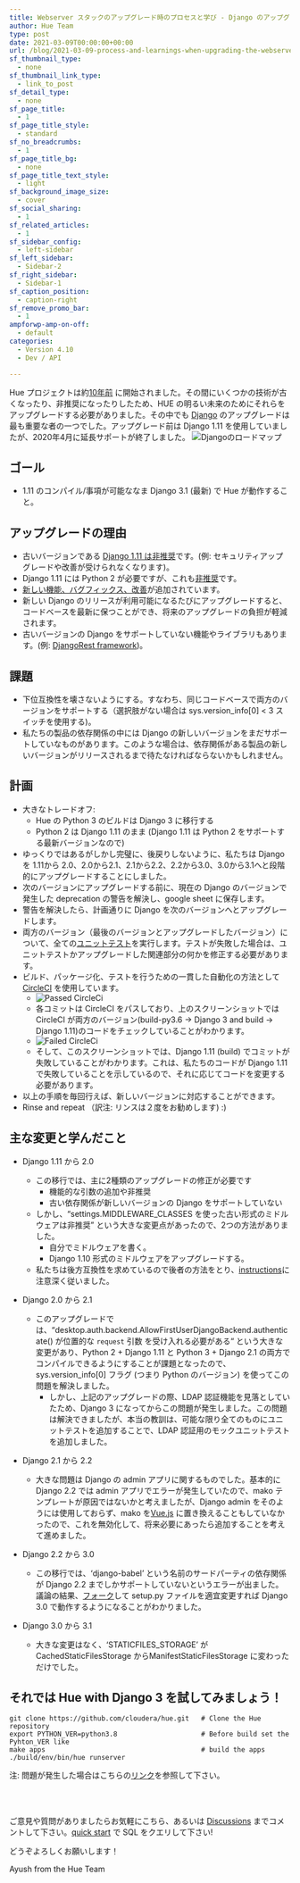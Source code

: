 ```yaml
---
title: Webserver スタックのアップグレード時のプロセスと学び - Django のアップグレード (1.11 から 3.1)
author: Hue Team
type: post
date: 2021-03-09T00:00:00+00:00
url: /blog/2021-03-09-process-and-learnings-when-upgrading-the-webserver-stack-django-upgrade-1-to-3
sf_thumbnail_type:
  - none
sf_thumbnail_link_type:
  - link_to_post
sf_detail_type:
  - none
sf_page_title:
  - 1
sf_page_title_style:
  - standard
sf_no_breadcrumbs:
  - 1
sf_page_title_bg:
  - none
sf_page_title_text_style:
  - light
sf_background_image_size:
  - cover
sf_social_sharing:
  - 1
sf_related_articles:
  - 1
sf_sidebar_config:
  - left-sidebar
sf_left_sidebar:
  - Sidebar-2
sf_right_sidebar:
  - Sidebar-1
sf_caption_position:
  - caption-right
sf_remove_promo_bar:
  - 1
ampforwp-amp-on-off:
  - default
categories:
  - Version 4.10
  - Dev / API

---
```


Hue プロジェクトは約[10年前](/blog/2020-01-28-ten-years-data-querying-ux-evolution/) に開始されました。その間にいくつかの技術が古くなったり、非推奨になったりしたため、HUE の明るい未来のためにそれらをアップグレードする必要がありました。その中でも [Django](https://www.djangoproject.com/) のアップグレードは最も重要な者の一つでした。アップグレード前は Django 1.11 を使用していましたが、2020年4月に延長サポートが終了しました。
![Djangoのロードマップ](https://cdn.gethue.com/uploads/2021/03/Django_roadmap.png)

## ゴール

* 1.11 のコンパイル/事項が可能ななま Django 3.1 (最新) で Hue が動作すること。

## アップグレードの理由

* 古いバージョンである [Django 1.11 は非推奨](https://www.djangoproject.com/download/#supported-versions)です。(例: セキュリティアップグレードや改善が受けられなくなります)。
* Django 1.11 には Python 2 が必要ですが、これも[非推奨](https://docs.djangoproject.com/en/3.1/faq/install/#what-python-version-should-i-use-with-django)です。
* [新しい機能、バグフィックス、改善](https://docs.djangoproject.com/en/dev/internals/deprecation/)が追加されています。
* 新しい Django のリリースが利用可能になるたびにアップグレードすると、コードベースを最新に保つことができ、将来のアップグレードの負担が軽減されます。
* 古いバージョンの Django をサポートしていない機能やライブラリもあります。(例: [DjangoRest framework](https://www.django-rest-framework.org/#requirements))。

## 課題

* 下位互換性を壊さないようにする。すなわち、同じコードベースで両方のバージョンをサポートする（選択肢がない場合は sys.version_info[0] < 3 スイッチを使用する)。
* 私たちの製品の依存関係の中には Django の新しいバージョンをまだサポートしていなものがあります。このような場合は、依存関係がある製品の新しいバージョンがリリースされるまで待たなければならないかもしれません。

## 計画

* 大きなトレードオフ:
  * Hue の Python 3 のビルドは Django 3 に移行する
  * Python 2 は Django 1.11 のまま (Django 1.11 は Python 2 をサポートする最新バージョンなので)
* ゆっくりではあるがしかし完璧に、後戻りしないように、私たちは Django を 1.11から 2.0、2.0から2.1、2.1から2.2、2.2から3.0、3.0から3.1へと段階的にアップグレードすることにしました。
* 次のバージョンにアップグレードする前に、現在の Django のバージョンで発生した deprecation の警告を解決し、google sheet に保存します。
* 警告を解決したら、計画通りに Django を次のバージョンへとアップグレードします。
* 両方のバージョン（最後のバージョンとアップグレードしたバージョン）について、全ての[ユニットテスト](https://docs.gethue.com/developer/development/#testing)を実行します。テストが失敗した場合は、ユニットテストかアップグレードした関連部分の何かを修正する必要があります。
* ビルド、パッケージ化、テストを行うための一貫した自動化の方法として [CircleCI](https://circleci.com/product/#how-it-works) を使用しています。
  * ![Passed CircleCi](https://cdn.gethue.com/uploads/2021/03/Passed_CircleCi.png)
  * 各コミットは CircleCI をパスしており、上のスクリーンショットでは CircleCI が両方のバージョン(build-py3.6 -> Django 3 and build -> Django 1.11)のコードをチェックしていることがわかります。
  * ![Failed CircleCi](https://cdn.gethue.com/uploads/2021/03/Failed_CircleCi.png)
  * そして、このスクリーンショットでは、Django 1.11 (build) でコミットが失敗していることがわかります。これは、私たちのコードが Django 1.11 で失敗していることを示しているので、それに応じてコードを変更する必要があります。
* 以上の手順を毎回行えば、新しいバージョンに対応することができます。
* Rinse and repeat （訳注: リンスは２度をお勧めします) :)

## 主な変更と学んだこと

* Django 1.11 から 2.0
  * この移行では、主に2種類のアップグレードの修正が必要です
    * 機能的な引数の追加や非推奨
    * 古い依存関係が新しいバージョンの Django をサポートしていない
  * しかし、“settings.MIDDLEWARE_CLASSES を使った古い形式のミドルウェアは非推奨” という大きな変更点があったので、2つの方法がありました。
    * 自分でミドルウェアを書く。
    * Django 1.10 形式のミドルウェアをアップグレードする。
  * 私たちは後方互換性を求めているので後者の方法をとり、[instructions](https://docs.djangoproject.com/en/1.10/topics/http/middleware/#upgrading-pre-django-1-10-style-middleware)に注意深く従いました。


* Django 2.0 から 2.1
  * このアップグレードでは、“desktop.auth.backend.AllowFirstUserDjangoBackend.authenticate() が位置的な `request` 引数 を受け入れる必要がある“ という大きな変更があり、Python 2 + Django 1.11 と Python 3 + Django 2.1 の両方でコンパイルできるようにすることが課題となったので、sys.version_info[0] フラグ (つまり Python のバージョン) を使ってこの問題を解決しました。
    * しかし、上記のアップグレードの際、LDAP 認証機能を見落としていたため、Django 3 になってからこの問題が発生しました。この問題は解決できましたが、本当の教訓は、可能な限り全てのものにユニットテストを追加することで、LDAP 認証用のモックユニットテストを追加しました。


* Django 2.1 から 2.2
  * 大きな問題は Django の admin アプリに関するものでした。基本的に Django 2.2 では admin アプリでエラーが発生していたので、mako テンプレートが原因ではないかと考えましたが、Django admin をそのようには使用しておらず、mako を[Vue.js](https://gethue.com/blog/vue3-build-cli-options-composition-api-template-web-components-hue/) に置き換えることもしていなかったので、これを無効化して、将来必要にあったら追加することを考えて進めました。


* Django 2.2 から 3.0
  * この移行では、‘django-babel’ という名前のサードパーティの依存関係が Django 2.2 までしかサポートしていないというエラーが出ました。議論の結果、[フォーク](https://github.com/gethue/django-babel)して setup.py ファイルを適宜変更すれば Django 3.0 で動作するようになることがわかりました。


* Django 3.0 から 3.1
  * 大きな変更はなく、‘STATICFILES_STORAGE’ が CachedStaticFilesStorage からManifestStaticFilesStorage に変わっただけでした。

## それでは Hue with Django 3 を試してみましょう！
  ```
  git clone https://github.com/cloudera/hue.git   # Clone the Hue repository
  export PYTHON_VER=python3.8                     # Before build set the Pyhton_VER like
  make apps                                       # build the apps
  ./build/env/bin/hue runserver
  ```
  注: 問題が発生した場合はこちらの[リンク](https://docs.gethue.com/developer/development/)を参照して下さい。

</br>
</br>

ご意見や質問がありましたらお気軽にこちら、あるいは <a href="https://github.com/cloudera/hue/discussions">Discussions</a> までコメントして下さい。<a href="https://docs.gethue.com/quickstart/">quick start</a> で SQL をクエリして下さい!


どうぞよろしくお願いします！

Ayush from the Hue Team
